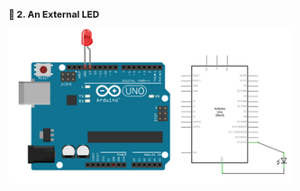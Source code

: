 ### :triangular_flag_on_post: 2. An External LED

![image](../../images/arduino/digitalOut_noBB.png)
